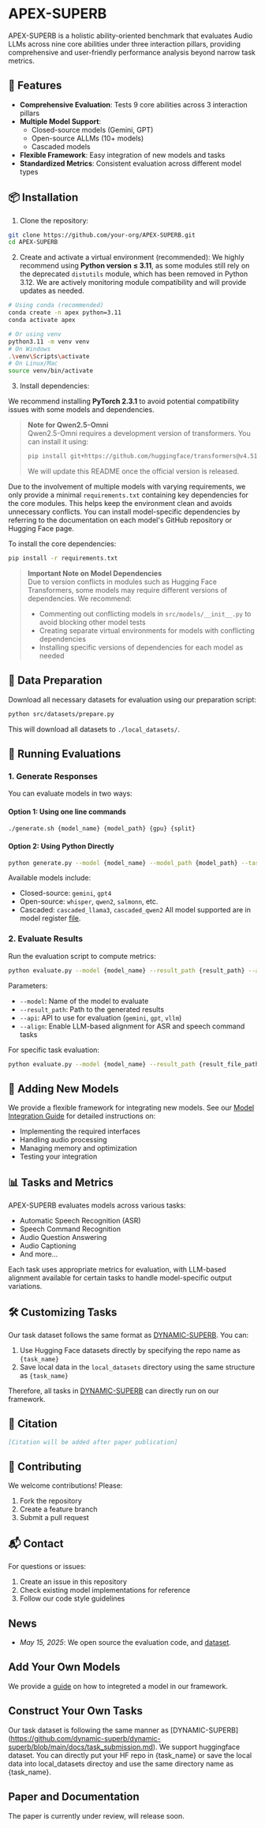 # APEX-SUPERB

APEX-SUPERB is a holistic ability-oriented benchmark that evaluates Audio LLMs across nine core abilities under three interaction pillars, providing comprehensive and user-friendly performance analysis beyond narrow task metrics.

## 🌟 Features

- **Comprehensive Evaluation**: Tests 9 core abilities across 3 interaction pillars
- **Multiple Model Support**: 
  - Closed-source models (Gemini, GPT)
  - Open-source ALLMs (10+ models)
  - Cascaded models
- **Flexible Framework**: Easy integration of new models and tasks
- **Standardized Metrics**: Consistent evaluation across different model types

## 📦 Installation

1. Clone the repository:
```bash
git clone https://github.com/your-org/APEX-SUPERB.git
cd APEX-SUPERB
```

2. Create and activate a virtual environment (recommended):
We highly recommend using **Python version ≤ 3.11**, as some modules still rely on the deprecated `distutils` module, which has been removed in Python 3.12. We are actively monitoring module compatibility and will provide updates as needed.


```bash
# Using conda (recommended)
conda create -n apex python=3.11
conda activate apex

# Or using venv
python3.11 -m venv venv
# On Windows
.\venv\Scripts\activate
# On Linux/Mac
source venv/bin/activate
```

3. Install dependencies:

We recommend installing **PyTorch 2.3.1** to avoid potential compatibility issues with some models and dependencies.

> **Note for Qwen2.5-Omni**  
> Qwen2.5-Omni requires a development version of transformers. You can install it using:
> ```bash
> pip install git+https://github.com/huggingface/transformers@v4.51.3-Qwen2.5-Omni-preview
> ```
> We will update this README once the official version is released.

Due to the involvement of multiple models with varying requirements, we only provide a minimal `requirements.txt` containing key dependencies for the core modules. This helps keep the environment clean and avoids unnecessary conflicts. 
You can install model-specific dependencies by referring to the documentation on each model's GitHub repository or Hugging Face page.

To install the core dependencies:

```bash
pip install -r requirements.txt
```

> **Important Note on Model Dependencies**  
> Due to version conflicts in modules such as Hugging Face Transformers, some models may require different versions of dependencies. We recommend:
>
> - Commenting out conflicting models in `src/models/__init__.py` to avoid blocking other model tests  
> - Creating separate virtual environments for models with conflicting dependencies  
> - Installing specific versions of dependencies for each model as needed  


## 🔧 Data Preparation

Download all necessary datasets for evaluation using our preparation script:

```bash
python src/datasets/prepare.py
```

This will download all datasets to `./local_datasets/`.

## 🚀 Running Evaluations

### 1. Generate Responses

You can evaluate models in two ways:

#### Option 1: Using one line commands
```bash
./generate.sh {model_name} {model_path} {gpu} {split}
```

#### Option 2: Using Python Directly
```bash
python generate.py --model {model_name} --model_path {model_path} --task {task_name}
```

Available models include:
- Closed-source: `gemini`, `gpt4`
- Open-source: `whisper`, `qwen2`, `salmonn`, etc.
- Cascaded: `cascaded_llama3`, `cascaded_qwen2`
All model supported are in model register [file](src/models/__init__.py).

### 2. Evaluate Results

Run the evaluation script to compute metrics:

```bash
python evaluate.py --model {model_name} --result_path {result_path} --api {api} --align
```

Parameters:
- `--model`: Name of the model to evaluate
- `--result_path`: Path to the generated results
- `--api`: API to use for evaluation (`gemini`, `gpt`, `vllm`)
- `--align`: Enable LLM-based alignment for ASR and speech command tasks

For specific task evaluation:
```bash
python evaluate.py --model {model_name} --result_path {result_file_path} --task {task_name}
```

## 🔄 Adding New Models

We provide a flexible framework for integrating new models. See our [Model Integration Guide](src/models/README.md) for detailed instructions on:
- Implementing the required interfaces
- Handling audio processing
- Managing memory and optimization
- Testing your integration

## 📊 Tasks and Metrics

APEX-SUPERB evaluates models across various tasks:
- Automatic Speech Recognition (ASR)
- Speech Command Recognition
- Audio Question Answering
- Audio Captioning
- And more...

Each task uses appropriate metrics for evaluation, with LLM-based alignment available for certain tasks to handle model-specific output variations.

## 🛠️ Customizing Tasks

Our task dataset follows the same format as [DYNAMIC-SUPERB](https://github.com/dynamic-superb/dynamic-superb/blob/main/docs/task_submission.md). You can:
1. Use Hugging Face datasets directly by specifying the repo name as `{task_name}`
2. Save local data in the `local_datasets` directory using the same structure as `{task_name}`

Therefore, all tasks in [DYNAMIC-SUPERB](https://huggingface.co/DynamicSuperb) can directly run on our framework.

## 📝 Citation

```bibtex
[Citation will be added after paper publication]
```

## 🤝 Contributing

We welcome contributions! Please:
1. Fork the repository
2. Create a feature branch
3. Submit a pull request

<!-- ## 📄 License

[License information will be added] -->

## 📬 Contact

For questions or issues:
1. Create an issue in this repository
2. Check existing model implementations for reference
3. Follow our code style guidelines

## News
- *May 15, 2025*: We open source the evaluation code, and [dataset](https://huggingface.co/APEX-SUPERB).

## Add Your Own Models
We provide a [guide](src/models/README.md) on how to integreted a model in our framework. 

## Construct Your Own Tasks
Our task dataset is following the same manner as [DYNAMIC-SUPERB] (https://github.com/dynamic-superb/dynamic-superb/blob/main/docs/task_submission.md). We support huggingface dataset. You can directly put your HF repo in {task_name} or save the local data into local_datasets directoy and use the same directory name as {task_name}.

## Paper and Documentation
The paper is currently under review, will release soon.